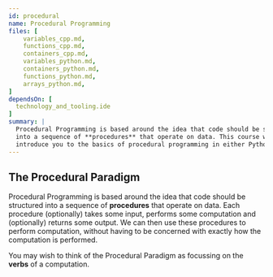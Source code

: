 ```yaml
---
id: procedural
name: Procedural Programming
files: [
    variables_cpp.md,
    functions_cpp.md,
    containers_cpp.md,
    variables_python.md,
    containers_python.md,
    functions_python.md,
    arrays_python.md,
]
dependsOn: [
  technology_and_tooling.ide
]
summary: |
  Procedural Programming is based around the idea that code should be structured
  into a sequence of **procedures** that operate on data. This course will
  introduce you to the basics of procedural programming in either Python or C++.
---
```


## The Procedural Paradigm

Procedural Programming is based around the idea that code should be structured
into a sequence of **procedures** that operate on data. Each procedure
(optionally) takes some input, performs some computation and (optionally)
returns some output. We can then use these procedures to perform computation,
without having to be concerned with exactly how the computation is performed.

You may wish to think of the Procedural Paradigm as focussing on the **verbs**
of a computation.